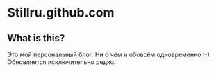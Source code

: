 
 # Stillru.github.com

What is this?
---------------
Это мой персональный блог. Ни о чём и обовсём одновременно :-)
Обновляется исключительно редко.
